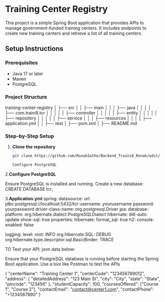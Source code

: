# Training Center Registry

This project is a simple Spring Boot application that provides APIs to manage government-funded training centers. It includes endpoints to create new training centers and retrieve a list of all training centers.

## Setup Instructions

### Prerequisites

- Java 17 or later
- Maven
- PostgreSQL

### Project Structure

training-center-registry
│ ├── src
│ │ ├── main
│ │ │ ├── java
│ │ │ │ ├── com.traini8.tcr
│ │ │ │ │ ├── controller
│ │ │ │ │ ├── entity
│ │ │ │ │ ├── repository
│ │ │ │ │ ├── service
│ │ │ ├── resources
│ │ │ │ ├── application.yml
│ │ ├── test
│ ├── pom.xml
│ ├── README.md


### Step-by-Step Setup

1. **Clone the repository**
   ```bash
   git clone https://github.com/RonakSathe/Backend_Traini8_Ronak/edit/master

   Configure PostgreSQL

2.**Configure PostgreSQL**

Ensure PostgreSQL is installed and running.
Create a new database:
  CREATE DATABASE tcr;

3.**Application.yml**
spring:
  datasource:
    url: jdbc:postgresql://localhost:5432/tcr
    username: yourusername
    password: yourpassword
    driver-class-name: org.postgresql.Driver
  jpa:
    database-platform: org.hibernate.dialect.PostgreSQLDialect
    hibernate:
      ddl-auto: update
    show-sql: true
    properties:
      hibernate:
        format_sql: true
  h2:
    console:
      enabled: false

logging:
  level:
    root: INFO
    org.hibernate.SQL: DEBUG
    org.hibernate.type.descriptor.sql.BasicBinder: TRACE

TO Test your API:
 json data below:

Ensure that your PostgreSQL database is running before starting the Spring Boot application.
Use a tool like Postman to test the APIs
 
{
  "centerName": "Training Center 1",
  "centerCode": "123456789012",
  "address": {
    "detailedAddress": "123 Main St",
    "city": "City",
    "state": "State",
    "pincode": "123456"
  },
  "studentCapacity": 100,
  "coursesOffered": ["Course 1", "Course 2"],
  "contactEmail": "contact@center1.com",
  "contactPhone": "+1234567890"
}


